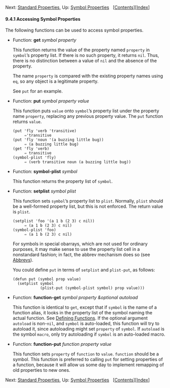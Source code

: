 <!-- This is the GNU Emacs Lisp Reference Manual
corresponding to Emacs version 27.2.

Copyright (C) 1990-1996, 1998-2021 Free Software Foundation,
Inc.

Permission is granted to copy, distribute and/or modify this document
under the terms of the GNU Free Documentation License, Version 1.3 or
any later version published by the Free Software Foundation; with the
Invariant Sections being "GNU General Public License," with the
Front-Cover Texts being "A GNU Manual," and with the Back-Cover
Texts as in (a) below.  A copy of the license is included in the
section entitled "GNU Free Documentation License."

(a) The FSF's Back-Cover Text is: "You have the freedom to copy and
modify this GNU manual.  Buying copies from the FSF supports it in
developing GNU and promoting software freedom." -->

<!-- Created by GNU Texinfo 6.7, http://www.gnu.org/software/texinfo/ -->

Next: [Standard Properties](Standard-Properties.html), Up: [Symbol Properties](Symbol-Properties.html)   \[[Contents](index.html#SEC_Contents "Table of contents")]\[[Index](Index.html "Index")]

#### 9.4.1 Accessing Symbol Properties

The following functions can be used to access symbol properties.

*   Function: **get** *symbol property*

    This function returns the value of the property named `property` in `symbol`’s property list. If there is no such property, it returns `nil`. Thus, there is no distinction between a value of `nil` and the absence of the property.

    The name `property` is compared with the existing property names using `eq`, so any object is a legitimate property.

    See `put` for an example.

<!---->

*   Function: **put** *symbol property value*

    This function puts `value` onto `symbol`’s property list under the property name `property`, replacing any previous property value. The `put` function returns `value`.

        (put 'fly 'verb 'transitive)
             ⇒'transitive
        (put 'fly 'noun '(a buzzing little bug))
             ⇒ (a buzzing little bug)
        (get 'fly 'verb)
             ⇒ transitive
        (symbol-plist 'fly)
             ⇒ (verb transitive noun (a buzzing little bug))

<!---->

*   Function: **symbol-plist** *symbol*

    This function returns the property list of `symbol`.

<!---->

*   Function: **setplist** *symbol plist*

    This function sets `symbol`’s property list to `plist`. Normally, `plist` should be a well-formed property list, but this is not enforced. The return value is `plist`.

        (setplist 'foo '(a 1 b (2 3) c nil))
             ⇒ (a 1 b (2 3) c nil)
        (symbol-plist 'foo)
             ⇒ (a 1 b (2 3) c nil)

    For symbols in special obarrays, which are not used for ordinary purposes, it may make sense to use the property list cell in a nonstandard fashion; in fact, the abbrev mechanism does so (see [Abbrevs](Abbrevs.html)).

    You could define `put` in terms of `setplist` and `plist-put`, as follows:

        (defun put (symbol prop value)
          (setplist symbol
                    (plist-put (symbol-plist symbol) prop value)))

<!---->

*   Function: **function-get** *symbol property \&optional autoload*

    This function is identical to `get`, except that if `symbol` is the name of a function alias, it looks in the property list of the symbol naming the actual function. See [Defining Functions](Defining-Functions.html). If the optional argument `autoload` is non-`nil`, and `symbol` is auto-loaded, this function will try to autoload it, since autoloading might set `property` of `symbol`. If `autoload` is the symbol `macro`, only try autoloading if `symbol` is an auto-loaded macro.

<!---->

*   Function: **function-put** *function property value*

    This function sets `property` of `function` to `value`. `function` should be a symbol. This function is preferred to calling `put` for setting properties of a function, because it will allow us some day to implement remapping of old properties to new ones.

Next: [Standard Properties](Standard-Properties.html), Up: [Symbol Properties](Symbol-Properties.html)   \[[Contents](index.html#SEC_Contents "Table of contents")]\[[Index](Index.html "Index")]
